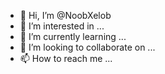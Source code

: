 - 👋 Hi, I’m @NoobXelob
- 👀 I’m interested in ...
- 🌱 I’m currently learning ...
- 💞️ I’m looking to collaborate on ...
- 📫 How to reach me ...

<!---
NoobXelob/NoobXelob is a ✨ special ✨ repository because its `README.md` (this file) appears on your GitHub profile.
You can click the Preview link to take a look at your changes.
--->
